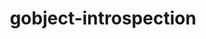 ---
title: "gobject-introspection"
layout: cache
categories: [package, develop]
meta: {"compilers": ["gcc@11.1.0", "gcc@11.4.0"], "num_specs": 50, "num_specs_by_stack": {"data-vis-sdk": 17, "e4s": 16, "hep": 17, "root": 50}, "oss": ["ubuntu20.04", "ubuntu22.04"], "platforms": ["linux"], "stacks": ["data-vis-sdk", "e4s", "hep", "root"], "targets": ["x86_64_v3"], "versions": ["1.78.1"]}
spec_details: [{"compiler": "gcc@11.1.0", "hash": "33actb3l53g4r5jtn7nvlf3wzln7ycjr", "os": "ubuntu20.04", "platform": "linux", "size": "-", "stacks": ["data-vis-sdk", "root"], "target": "x86_64_v3", "variants": ["build_system=meson", "buildtype=release", "default_library:=shared", "~strip"], "versions": ["1.78.1"]}, {"compiler": "gcc@11.1.0", "hash": "3elos5rmc7jdg2eophl46pte4un64w6m", "os": "ubuntu20.04", "platform": "linux", "size": "-", "stacks": ["data-vis-sdk", "root"], "target": "x86_64_v3", "variants": ["build_system=meson", "buildtype=release", "default_library:=shared", "~strip"], "versions": ["1.78.1"]}, {"compiler": "gcc@11.4.0", "hash": "3iwogmx4qw3o4ytczbpifabmjvsko3ni", "os": "ubuntu22.04", "platform": "linux", "size": "-", "stacks": ["hep", "root"], "target": "x86_64_v3", "variants": ["build_system=meson", "buildtype=release", "default_library:=shared", "~strip"], "versions": ["1.78.1"]}, {"compiler": "gcc@11.1.0", "hash": "3td4itt3ysz7ycxyjvh3jsnydjvsiqzi", "os": "ubuntu20.04", "platform": "linux", "size": "-", "stacks": ["data-vis-sdk", "root"], "target": "x86_64_v3", "variants": ["build_system=meson", "buildtype=release", "default_library:=shared", "~strip"], "versions": ["1.78.1"]}, {"compiler": "gcc@11.4.0", "hash": "3vvn5ox3f2bqzeb6shcetusix66mlye6", "os": "ubuntu22.04", "platform": "linux", "size": "-", "stacks": ["hep", "root"], "target": "x86_64_v3", "variants": ["build_system=meson", "buildtype=release", "default_library:=shared", "~strip"], "versions": ["1.78.1"]}, {"compiler": "gcc@11.1.0", "hash": "4yvezd2ybix6kpxxwbcuojd3unn72nml", "os": "ubuntu20.04", "platform": "linux", "size": "-", "stacks": ["data-vis-sdk", "root"], "target": "x86_64_v3", "variants": ["build_system=meson", "buildtype=release", "default_library:=shared", "~strip"], "versions": ["1.78.1"]}, {"compiler": "gcc@11.4.0", "hash": "5ojg7m7hsgjwgrvu6553tyum3ccz6vyn", "os": "ubuntu22.04", "platform": "linux", "size": "-", "stacks": ["hep", "root"], "target": "x86_64_v3", "variants": ["build_system=meson", "buildtype=release", "default_library:=shared", "~strip"], "versions": ["1.78.1"]}, {"compiler": "gcc@11.1.0", "hash": "63pf3ad2ldqhawgi75pepv3is3fwknmi", "os": "ubuntu20.04", "platform": "linux", "size": "-", "stacks": ["data-vis-sdk", "root"], "target": "x86_64_v3", "variants": ["build_system=meson", "buildtype=release", "default_library:=shared", "~strip"], "versions": ["1.78.1"]}, {"compiler": "gcc@11.1.0", "hash": "76xha7e3pur437k6eucnnmnsjx5j2ex4", "os": "ubuntu20.04", "platform": "linux", "size": "-", "stacks": ["data-vis-sdk", "root"], "target": "x86_64_v3", "variants": ["build_system=meson", "buildtype=release", "default_library:=shared", "~strip"], "versions": ["1.78.1"]}, {"compiler": "gcc@11.4.0", "hash": "7weo3pffq4xu6bdn5narwekdjbdiuinq", "os": "ubuntu22.04", "platform": "linux", "size": "-", "stacks": ["hep", "root"], "target": "x86_64_v3", "variants": ["build_system=meson", "buildtype=release", "default_library:=shared", "~strip"], "versions": ["1.78.1"]}, {"compiler": "gcc@11.4.0", "hash": "a7ar4pbhjknfbq3uvjxyhfcfxfqwkpmn", "os": "ubuntu22.04", "platform": "linux", "size": "-", "stacks": ["hep", "root"], "target": "x86_64_v3", "variants": ["build_system=meson", "buildtype=release", "default_library:=shared", "~strip"], "versions": ["1.78.1"]}, {"compiler": "gcc@11.4.0", "hash": "bcgylui2m46xf74zv24mdp6pzll23kc4", "os": "ubuntu22.04", "platform": "linux", "size": "-", "stacks": ["e4s", "root"], "target": "x86_64_v3", "variants": ["build_system=meson", "buildtype=release", "default_library:=shared", "~strip"], "versions": ["1.78.1"]}, {"compiler": "gcc@11.4.0", "hash": "beienvwz4t37eeja6qygrec6255ouwfc", "os": "ubuntu22.04", "platform": "linux", "size": "-", "stacks": ["hep", "root"], "target": "x86_64_v3", "variants": ["build_system=meson", "buildtype=release", "default_library:=shared", "~strip"], "versions": ["1.78.1"]}, {"compiler": "gcc@11.4.0", "hash": "cm2yk5qmzz7ho2nszt53ujqh4yytlyg5", "os": "ubuntu22.04", "platform": "linux", "size": "-", "stacks": ["hep", "root"], "target": "x86_64_v3", "variants": ["build_system=meson", "buildtype=release", "default_library:=shared", "~strip"], "versions": ["1.78.1"]}, {"compiler": "gcc@11.1.0", "hash": "cqaz2uvone6xulrsjs4uh5ezro74kxgw", "os": "ubuntu20.04", "platform": "linux", "size": "-", "stacks": ["data-vis-sdk", "root"], "target": "x86_64_v3", "variants": ["build_system=meson", "buildtype=release", "default_library:=shared", "~strip"], "versions": ["1.78.1"]}, {"compiler": "gcc@11.1.0", "hash": "ctphsow3a3z7cugvfevtulyiw3fgmaoy", "os": "ubuntu20.04", "platform": "linux", "size": "-", "stacks": ["data-vis-sdk", "root"], "target": "x86_64_v3", "variants": ["build_system=meson", "buildtype=release", "default_library:=shared", "~strip"], "versions": ["1.78.1"]}, {"compiler": "gcc@11.4.0", "hash": "eg6yvo7hmwpsutjercfqaqfl6j6tlnwt", "os": "ubuntu22.04", "platform": "linux", "size": "-", "stacks": ["e4s", "root"], "target": "x86_64_v3", "variants": ["build_system=meson", "buildtype=release", "default_library:=shared", "~strip"], "versions": ["1.78.1"]}, {"compiler": "gcc@11.1.0", "hash": "flqfxo3yohfuewkvgmftwnccogvlpr4n", "os": "ubuntu20.04", "platform": "linux", "size": "-", "stacks": ["data-vis-sdk", "root"], "target": "x86_64_v3", "variants": ["build_system=meson", "buildtype=release", "default_library:=shared", "~strip"], "versions": ["1.78.1"]}, {"compiler": "gcc@11.4.0", "hash": "geaalxsjlmqxh4ztffi72ttqelu4uap7", "os": "ubuntu22.04", "platform": "linux", "size": "-", "stacks": ["e4s", "root"], "target": "x86_64_v3", "variants": ["build_system=meson", "buildtype=release", "default_library:=shared", "~strip"], "versions": ["1.78.1"]}, {"compiler": "gcc@11.4.0", "hash": "hdrdi5ixocutltmv5blfhazyztsqemtd", "os": "ubuntu22.04", "platform": "linux", "size": "-", "stacks": ["hep", "root"], "target": "x86_64_v3", "variants": ["build_system=meson", "buildtype=release", "default_library:=shared", "~strip"], "versions": ["1.78.1"]}, {"compiler": "gcc@11.4.0", "hash": "hdvpqoc7cjzlhozrqurqmhmd2ifjewty", "os": "ubuntu22.04", "platform": "linux", "size": "-", "stacks": ["e4s", "root"], "target": "x86_64_v3", "variants": ["build_system=meson", "buildtype=release", "default_library:=shared", "~strip"], "versions": ["1.78.1"]}, {"compiler": "gcc@11.4.0", "hash": "hnst62gvh7tjhyzrkqky6aivgeb34hcn", "os": "ubuntu22.04", "platform": "linux", "size": "-", "stacks": ["hep", "root"], "target": "x86_64_v3", "variants": ["build_system=meson", "buildtype=release", "default_library:=shared", "~strip"], "versions": ["1.78.1"]}, {"compiler": "gcc@11.4.0", "hash": "hunkauunhsimrkakn5sqgctocqu4zz2x", "os": "ubuntu22.04", "platform": "linux", "size": "-", "stacks": ["hep", "root"], "target": "x86_64_v3", "variants": ["build_system=meson", "buildtype=release", "default_library:=shared", "~strip"], "versions": ["1.78.1"]}, {"compiler": "gcc@11.4.0", "hash": "ikrp26rcmdwa22fh2hgyjd7fihxrz667", "os": "ubuntu22.04", "platform": "linux", "size": "-", "stacks": ["e4s", "root"], "target": "x86_64_v3", "variants": ["build_system=meson", "buildtype=release", "default_library:=shared", "~strip"], "versions": ["1.78.1"]}, {"compiler": "gcc@11.4.0", "hash": "j2gjij5k2zrdiuggcqpme6vtx5oyr3ca", "os": "ubuntu22.04", "platform": "linux", "size": "-", "stacks": ["e4s", "root"], "target": "x86_64_v3", "variants": ["build_system=meson", "buildtype=release", "default_library:=shared", "~strip"], "versions": ["1.78.1"]}, {"compiler": "gcc@11.4.0", "hash": "jbpdxv3g2uqoi6anf6ngxs2fjl4myfch", "os": "ubuntu22.04", "platform": "linux", "size": "-", "stacks": ["e4s", "root"], "target": "x86_64_v3", "variants": ["build_system=meson", "buildtype=release", "default_library:=shared", "~strip"], "versions": ["1.78.1"]}, {"compiler": "gcc@11.4.0", "hash": "jcwf4kccw2zxd76vcl3w4d6wfpf3re5b", "os": "ubuntu22.04", "platform": "linux", "size": "-", "stacks": ["e4s", "root"], "target": "x86_64_v3", "variants": ["build_system=meson", "buildtype=release", "default_library:=shared", "~strip"], "versions": ["1.78.1"]}, {"compiler": "gcc@11.4.0", "hash": "jnvqf5zaqrlqt3m7hjpjjx5kodhzceaf", "os": "ubuntu22.04", "platform": "linux", "size": "-", "stacks": ["hep", "root"], "target": "x86_64_v3", "variants": ["build_system=meson", "buildtype=release", "default_library:=shared", "~strip"], "versions": ["1.78.1"]}, {"compiler": "gcc@11.1.0", "hash": "kvffzgjufrintxya4dgcpgbynmwbm57a", "os": "ubuntu20.04", "platform": "linux", "size": "-", "stacks": ["data-vis-sdk", "root"], "target": "x86_64_v3", "variants": ["build_system=meson", "buildtype=release", "default_library:=shared", "~strip"], "versions": ["1.78.1"]}, {"compiler": "gcc@11.4.0", "hash": "kzhpvh26oo25zidlprcpzsmrbfhlc35o", "os": "ubuntu22.04", "platform": "linux", "size": "-", "stacks": ["hep", "root"], "target": "x86_64_v3", "variants": ["build_system=meson", "buildtype=release", "default_library:=shared", "~strip"], "versions": ["1.78.1"]}, {"compiler": "gcc@11.4.0", "hash": "l7k72a5tbagk5vchp6wvfd66ruagref2", "os": "ubuntu22.04", "platform": "linux", "size": "-", "stacks": ["hep", "root"], "target": "x86_64_v3", "variants": ["build_system=meson", "buildtype=release", "default_library:=shared", "~strip"], "versions": ["1.78.1"]}, {"compiler": "gcc@11.1.0", "hash": "lkhxxj6o45z55wgep52ncwr56hvx3mth", "os": "ubuntu20.04", "platform": "linux", "size": "-", "stacks": ["data-vis-sdk", "root"], "target": "x86_64_v3", "variants": ["build_system=meson", "buildtype=release", "default_library:=shared", "~strip"], "versions": ["1.78.1"]}, {"compiler": "gcc@11.4.0", "hash": "mzfpoborcrywxtswqvsny5p7oldxrbks", "os": "ubuntu22.04", "platform": "linux", "size": "-", "stacks": ["hep", "root"], "target": "x86_64_v3", "variants": ["build_system=meson", "buildtype=release", "default_library:=shared", "~strip"], "versions": ["1.78.1"]}, {"compiler": "gcc@11.4.0", "hash": "n4euhgqce6ol2grm7p6vomnjam3h2wkb", "os": "ubuntu22.04", "platform": "linux", "size": "-", "stacks": ["hep", "root"], "target": "x86_64_v3", "variants": ["build_system=meson", "buildtype=release", "default_library:=shared", "~strip"], "versions": ["1.78.1"]}, {"compiler": "gcc@11.1.0", "hash": "nl2pbpf5v36ju45yewbl4ch3asum3en6", "os": "ubuntu20.04", "platform": "linux", "size": "-", "stacks": ["data-vis-sdk", "root"], "target": "x86_64_v3", "variants": ["build_system=meson", "buildtype=release", "default_library:=shared", "~strip"], "versions": ["1.78.1"]}, {"compiler": "gcc@11.1.0", "hash": "prutzxub3dqo76vji34tlv5uf4glmqvm", "os": "ubuntu20.04", "platform": "linux", "size": "-", "stacks": ["data-vis-sdk", "root"], "target": "x86_64_v3", "variants": ["build_system=meson", "buildtype=release", "default_library:=shared", "~strip"], "versions": ["1.78.1"]}, {"compiler": "gcc@11.1.0", "hash": "qaet6h62vitmcqts5fuyoz3bplgy7dws", "os": "ubuntu20.04", "platform": "linux", "size": "-", "stacks": ["data-vis-sdk", "root"], "target": "x86_64_v3", "variants": ["build_system=meson", "buildtype=release", "default_library:=shared", "~strip"], "versions": ["1.78.1"]}, {"compiler": "gcc@11.1.0", "hash": "rdqzyuzom7kt3hewtvpomzwgznxvj3at", "os": "ubuntu20.04", "platform": "linux", "size": "-", "stacks": ["data-vis-sdk", "root"], "target": "x86_64_v3", "variants": ["build_system=meson", "buildtype=release", "default_library:=shared", "~strip"], "versions": ["1.78.1"]}, {"compiler": "gcc@11.4.0", "hash": "rkgknqaktixnnfl57dmy5ccsgvgfccs3", "os": "ubuntu22.04", "platform": "linux", "size": "-", "stacks": ["e4s", "root"], "target": "x86_64_v3", "variants": ["build_system=meson", "buildtype=release", "default_library:=shared", "~strip"], "versions": ["1.78.1"]}, {"compiler": "gcc@11.4.0", "hash": "sw5jyh4mrkgc77qj44rlflbwlfeyrouu", "os": "ubuntu22.04", "platform": "linux", "size": "-", "stacks": ["e4s", "root"], "target": "x86_64_v3", "variants": ["build_system=meson", "buildtype=release", "default_library:=shared", "~strip"], "versions": ["1.78.1"]}, {"compiler": "gcc@11.4.0", "hash": "t7uqbd5sxnalxbnjnmeoxcogxjf6t6qx", "os": "ubuntu22.04", "platform": "linux", "size": "-", "stacks": ["e4s", "root"], "target": "x86_64_v3", "variants": ["build_system=meson", "buildtype=release", "default_library:=shared", "~strip"], "versions": ["1.78.1"]}, {"compiler": "gcc@11.1.0", "hash": "vezkjimnipbr5a4slbeeyih4gutdl54s", "os": "ubuntu20.04", "platform": "linux", "size": "-", "stacks": ["data-vis-sdk", "root"], "target": "x86_64_v3", "variants": ["build_system=meson", "buildtype=release", "default_library:=shared", "~strip"], "versions": ["1.78.1"]}, {"compiler": "gcc@11.4.0", "hash": "wn3nie77juw2efa5a5fkhomrbttkumxz", "os": "ubuntu22.04", "platform": "linux", "size": "-", "stacks": ["hep", "root"], "target": "x86_64_v3", "variants": ["build_system=meson", "buildtype=release", "default_library:=shared", "~strip"], "versions": ["1.78.1"]}, {"compiler": "gcc@11.4.0", "hash": "wnwju3nkxnewv5ffdzyrkl644twyoz5h", "os": "ubuntu22.04", "platform": "linux", "size": "-", "stacks": ["e4s", "root"], "target": "x86_64_v3", "variants": ["build_system=meson", "buildtype=release", "default_library:=shared", "~strip"], "versions": ["1.78.1"]}, {"compiler": "gcc@11.4.0", "hash": "wpp3sflyafzucfnwx5wi3t5p66vrhskc", "os": "ubuntu22.04", "platform": "linux", "size": "-", "stacks": ["e4s", "root"], "target": "x86_64_v3", "variants": ["build_system=meson", "buildtype=release", "default_library:=shared", "~strip"], "versions": ["1.78.1"]}, {"compiler": "gcc@11.4.0", "hash": "wsxzxz6umk3p4cmhhdaoibnqqzzhbqr7", "os": "ubuntu22.04", "platform": "linux", "size": "-", "stacks": ["e4s", "root"], "target": "x86_64_v3", "variants": ["build_system=meson", "buildtype=release", "default_library:=shared", "~strip"], "versions": ["1.78.1"]}, {"compiler": "gcc@11.4.0", "hash": "y7hflm6srx6nemfryvl6kft22dp542d6", "os": "ubuntu22.04", "platform": "linux", "size": "-", "stacks": ["e4s", "root"], "target": "x86_64_v3", "variants": ["build_system=meson", "buildtype=release", "default_library:=shared", "~strip"], "versions": ["1.78.1"]}, {"compiler": "gcc@11.4.0", "hash": "ybwufsbmpg5ei6xs2ec3l7nhy2fvcf5p", "os": "ubuntu22.04", "platform": "linux", "size": "-", "stacks": ["hep", "root"], "target": "x86_64_v3", "variants": ["build_system=meson", "buildtype=release", "default_library:=shared", "~strip"], "versions": ["1.78.1"]}, {"compiler": "gcc@11.1.0", "hash": "yffqphqwmyj5amnv3fctveuyrcbaiyxa", "os": "ubuntu20.04", "platform": "linux", "size": "-", "stacks": ["data-vis-sdk", "root"], "target": "x86_64_v3", "variants": ["build_system=meson", "buildtype=release", "default_library:=shared", "~strip"], "versions": ["1.78.1"]}, {"compiler": "gcc@11.4.0", "hash": "yn4wlq6jcb75sqcgy2mjsdtb2l3oibbf", "os": "ubuntu22.04", "platform": "linux", "size": "-", "stacks": ["e4s", "root"], "target": "x86_64_v3", "variants": ["build_system=meson", "buildtype=release", "default_library:=shared", "~strip"], "versions": ["1.78.1"]}]
---